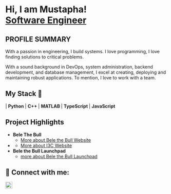 <h1>Hi, I am Mustapha! <br/><a href="">Software Engineer</a></h1>

<h2>PROFILE SUMMARY</h2>
<p >With a passion in engineering, I build systems. I love programming, I love finding solutions to critical problems. 

  
With a sound background in DevOps, system administration, backend development, and 
database management, I excel at creating, deploying and maintaining robust applications. To mention, I love to work with a team. 
</p>
<h2>My Stack 🙂</h2>
| <b> Python </b>
| <b> C++ </b>
| <b> MATLAB </b>
| <b> TypeScript </b>
| <b> JavaScript </b>
<h2>Project Highlights</h2>

- <b>Bele The Bull</b>
  - [More about Bele the Bull Website](https://github.com/MaivaSoftwares/NIHUB/blob/main/README.md)
- <b></b>
  - [More about I3C Website](https://github.com/MaivaSoftwares/IC3/blob/main/README.md) 
- <b>Bele the Bull Launchpad</b>
  - [more about Bele the Bull Launchpad](https://github.com/MaivaSoftwares/JUSTDEYLEARN/blob/main/README.md)

<h2> 🤳 Connect with me:</h2>


[<img align="left" alt="JoshMadakor | LinkedIn" width="22px" src="https://cdn.jsdelivr.net/npm/simple-icons@v3/icons/linkedin.svg" />][linkedin]


[linkedin]: https://www.linkedin.com/in/mustapha-dauda-05370822a/

<!--

Here are some ideas to get you started:

- 🔭 I’m currently working on ...
- 🌱 I’m currently learning ...
- 👯 I’m looking to collaborate on ...
- 🤔 I’m looking for help with ...
- 💬 Ask me about ...
- 📫 How to reach me: ...
- 😄 Pronouns: ...
- ⚡ Fun fact: ...
-->
